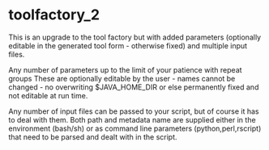 toolfactory_2
=============

This is an upgrade to the tool factory but with added parameters 
(optionally editable in the generated tool form - otherwise fixed) and multiple input files.

Any number of  parameters up to the limit of your patience with repeat groups
These are optionally editable by the user - names cannot be changed - no overwriting $JAVA_HOME_DIR
or else permanently fixed and not editable at run time.

Any number of input files can be passed to your script, but of course it
has to deal with them. Both path and metadata name are supplied either in the environment (bash/sh) or
as command line parameters (python,perl,rscript) that need to be parsed and
dealt with in the script.

